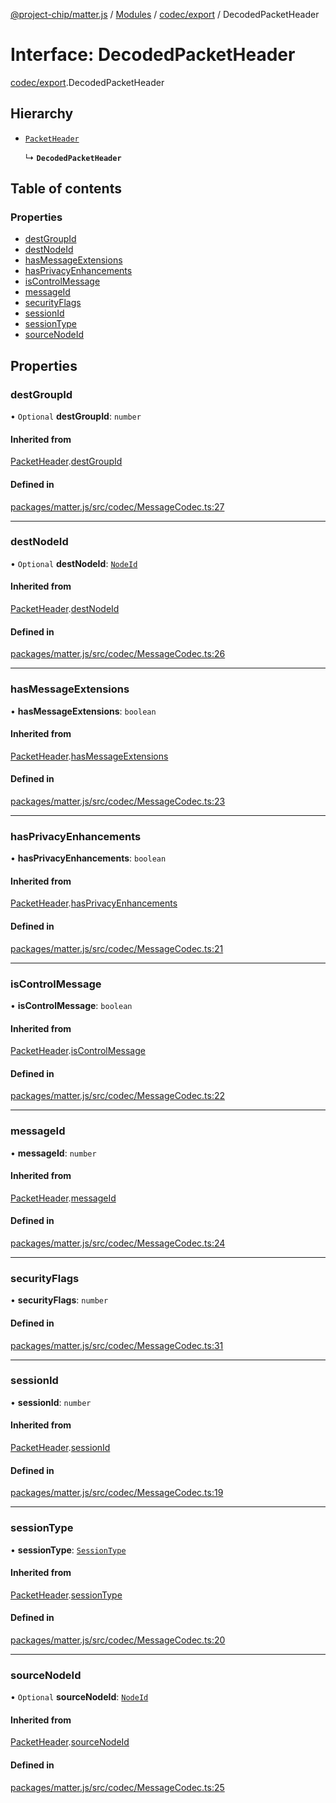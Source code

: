 [@project-chip/matter.js](../README.md) / [Modules](../modules.md) / [codec/export](../modules/codec_export.md) / DecodedPacketHeader

# Interface: DecodedPacketHeader

[codec/export](../modules/codec_export.md).DecodedPacketHeader

## Hierarchy

- [`PacketHeader`](codec_export.PacketHeader.md)

  ↳ **`DecodedPacketHeader`**

## Table of contents

### Properties

- [destGroupId](codec_export.DecodedPacketHeader.md#destgroupid)
- [destNodeId](codec_export.DecodedPacketHeader.md#destnodeid)
- [hasMessageExtensions](codec_export.DecodedPacketHeader.md#hasmessageextensions)
- [hasPrivacyEnhancements](codec_export.DecodedPacketHeader.md#hasprivacyenhancements)
- [isControlMessage](codec_export.DecodedPacketHeader.md#iscontrolmessage)
- [messageId](codec_export.DecodedPacketHeader.md#messageid)
- [securityFlags](codec_export.DecodedPacketHeader.md#securityflags)
- [sessionId](codec_export.DecodedPacketHeader.md#sessionid)
- [sessionType](codec_export.DecodedPacketHeader.md#sessiontype)
- [sourceNodeId](codec_export.DecodedPacketHeader.md#sourcenodeid)

## Properties

### destGroupId

• `Optional` **destGroupId**: `number`

#### Inherited from

[PacketHeader](codec_export.PacketHeader.md).[destGroupId](codec_export.PacketHeader.md#destgroupid)

#### Defined in

[packages/matter.js/src/codec/MessageCodec.ts:27](https://github.com/project-chip/matter.js/blob/c15b1068/packages/matter.js/src/codec/MessageCodec.ts#L27)

___

### destNodeId

• `Optional` **destNodeId**: [`NodeId`](../modules/datatype_export.md#nodeid)

#### Inherited from

[PacketHeader](codec_export.PacketHeader.md).[destNodeId](codec_export.PacketHeader.md#destnodeid)

#### Defined in

[packages/matter.js/src/codec/MessageCodec.ts:26](https://github.com/project-chip/matter.js/blob/c15b1068/packages/matter.js/src/codec/MessageCodec.ts#L26)

___

### hasMessageExtensions

• **hasMessageExtensions**: `boolean`

#### Inherited from

[PacketHeader](codec_export.PacketHeader.md).[hasMessageExtensions](codec_export.PacketHeader.md#hasmessageextensions)

#### Defined in

[packages/matter.js/src/codec/MessageCodec.ts:23](https://github.com/project-chip/matter.js/blob/c15b1068/packages/matter.js/src/codec/MessageCodec.ts#L23)

___

### hasPrivacyEnhancements

• **hasPrivacyEnhancements**: `boolean`

#### Inherited from

[PacketHeader](codec_export.PacketHeader.md).[hasPrivacyEnhancements](codec_export.PacketHeader.md#hasprivacyenhancements)

#### Defined in

[packages/matter.js/src/codec/MessageCodec.ts:21](https://github.com/project-chip/matter.js/blob/c15b1068/packages/matter.js/src/codec/MessageCodec.ts#L21)

___

### isControlMessage

• **isControlMessage**: `boolean`

#### Inherited from

[PacketHeader](codec_export.PacketHeader.md).[isControlMessage](codec_export.PacketHeader.md#iscontrolmessage)

#### Defined in

[packages/matter.js/src/codec/MessageCodec.ts:22](https://github.com/project-chip/matter.js/blob/c15b1068/packages/matter.js/src/codec/MessageCodec.ts#L22)

___

### messageId

• **messageId**: `number`

#### Inherited from

[PacketHeader](codec_export.PacketHeader.md).[messageId](codec_export.PacketHeader.md#messageid)

#### Defined in

[packages/matter.js/src/codec/MessageCodec.ts:24](https://github.com/project-chip/matter.js/blob/c15b1068/packages/matter.js/src/codec/MessageCodec.ts#L24)

___

### securityFlags

• **securityFlags**: `number`

#### Defined in

[packages/matter.js/src/codec/MessageCodec.ts:31](https://github.com/project-chip/matter.js/blob/c15b1068/packages/matter.js/src/codec/MessageCodec.ts#L31)

___

### sessionId

• **sessionId**: `number`

#### Inherited from

[PacketHeader](codec_export.PacketHeader.md).[sessionId](codec_export.PacketHeader.md#sessionid)

#### Defined in

[packages/matter.js/src/codec/MessageCodec.ts:19](https://github.com/project-chip/matter.js/blob/c15b1068/packages/matter.js/src/codec/MessageCodec.ts#L19)

___

### sessionType

• **sessionType**: [`SessionType`](../enums/codec_export.SessionType.md)

#### Inherited from

[PacketHeader](codec_export.PacketHeader.md).[sessionType](codec_export.PacketHeader.md#sessiontype)

#### Defined in

[packages/matter.js/src/codec/MessageCodec.ts:20](https://github.com/project-chip/matter.js/blob/c15b1068/packages/matter.js/src/codec/MessageCodec.ts#L20)

___

### sourceNodeId

• `Optional` **sourceNodeId**: [`NodeId`](../modules/datatype_export.md#nodeid)

#### Inherited from

[PacketHeader](codec_export.PacketHeader.md).[sourceNodeId](codec_export.PacketHeader.md#sourcenodeid)

#### Defined in

[packages/matter.js/src/codec/MessageCodec.ts:25](https://github.com/project-chip/matter.js/blob/c15b1068/packages/matter.js/src/codec/MessageCodec.ts#L25)
